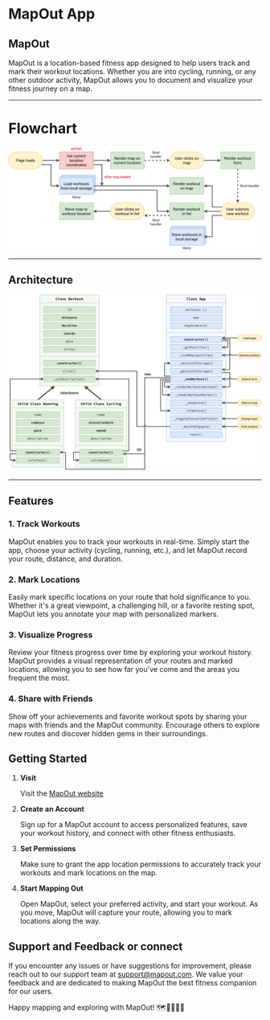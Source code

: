 # MapOut App

## MapOut

MapOut is a location-based fitness app designed to help users track and mark their workout locations. Whether you are into cycling, running, or any other outdoor activity, MapOut allows you to document and visualize your fitness journey on a map.

---

# Flowchart

![flowchart](Mapout-flowchart.png)

---

## Architecture

![architecture](image.png)

---

## Features

### 1. Track Workouts

MapOut enables you to track your workouts in real-time. Simply start the app, choose your activity (cycling, running, etc.), and let MapOut record your route, distance, and duration.

### 2. Mark Locations

Easily mark specific locations on your route that hold significance to you. Whether it's a great viewpoint, a challenging hill, or a favorite resting spot, MapOut lets you annotate your map with personalized markers.

### 3. Visualize Progress

Review your fitness progress over time by exploring your workout history. MapOut provides a visual representation of your routes and marked locations, allowing you to see how far you've come and the areas you frequent the most.

### 4. Share with Friends

Show off your achievements and favorite workout spots by sharing your maps with friends and the MapOut community. Encourage others to explore new routes and discover hidden gems in their surroundings.

## Getting Started

1. **Visit**

   Visit the [MapOut website](https://www.mapout.com)

2. **Create an Account**

   Sign up for a MapOut account to access personalized features, save your workout history, and connect with other fitness enthusiasts.

3. **Set Permissions**

   Make sure to grant the app location permissions to accurately track your workouts and mark locations on the map.

4. **Start Mapping Out**

   Open MapOut, select your preferred activity, and start your workout. As you move, MapOut will capture your route, allowing you to mark locations along the way.

## Support and Feedback or connect

If you encounter any issues or have suggestions for improvement, please reach out to our support team at [support@mapout.com](shaikhparwez963@gmail.com). We value your feedback and are dedicated to making MapOut the best fitness companion for our users.

Happy mapping and exploring with MapOut! 🗺️🏃‍♂️🚴‍♀️
